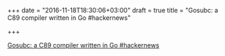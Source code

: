 +++
date = "2016-11-18T18:30:06+03:00"
draft = true
title = "Gosubc: a C89 compiler written in Go  #hackernews"

+++

<p><a href="https://t.co/zH2ePkmwMz">Gosubc: a C89 compiler written in Go  #hackernews</a></p>
